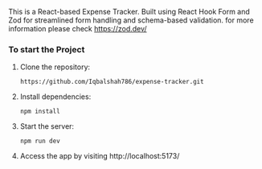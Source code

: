 This is a React-based Expense Tracker. Built using React Hook Form and Zod for streamlined form handling and schema-based validation. for more information please check https://zod.dev/

### To start the Project
1. Clone the repository: 
   ```
   https://github.com/Iqbalshah786/expense-tracker.git
   ```
2. Install dependencies:
   ```
   npm install
   ```
3. Start the server:
   ```
   npm run dev
   ```
4. Access the app by visiting http://localhost:5173/
